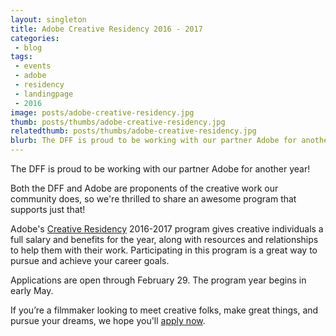 ```yaml
---
layout: singleton
title: Adobe Creative Residency 2016 - 2017
categories:
 - blog
tags:
 - events
 - adobe
 - residency
 - landingpage
 - 2016
image: posts/adobe-creative-residency.jpg
thumb: posts/thumbs/adobe-creative-residency.jpg
relatedthumb: posts/thumbs/adobe-creative-residency.jpg
blurb: The DFF is proud to be working with our partner Adobe for another year! 
---
```


The DFF is proud to be working with our partner Adobe for another year! 

Both the DFF and Adobe are proponents of the creative work our community does, so we're thrilled to share an awesome program that supports just that! 

Adobe's <a href="http://www.adobe.com/about-adobe/creative-residency/being.html" target="_blank">Creative Residency</a> 2016-2017 program gives creative individuals a full salary and benefits for the year, along with resources and relationships to help them with their work. Participating in this program is a great way to pursue and achieve your career goals. 

Applications are open through February 29. The program year begins in early May.

If you’re a filmmaker looking to meet creative folks, make great things, and pursue your dreams, we hope you'll <a href="https://adobecreativeresidency.typeform.com/to/VlJUbp" target="_blank">apply now</a>.